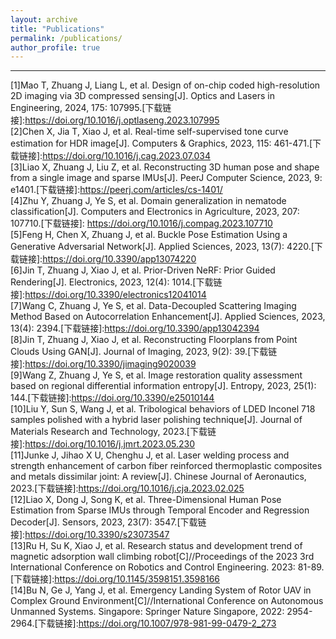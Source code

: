 ```yaml
---
layout: archive
title: "Publications"
permalink: /publications/
author_profile: true
---
```


---
[1]Mao T, Zhuang J, Liang L, et al. Design of on-chip coded high-resolution 2D imaging via 3D compressed sensing[J]. Optics and Lasers in Engineering, 2024, 175: 107995.[下载链接]:https://doi.org/10.1016/j.optlaseng.2023.107995 <br />
[2]Chen X, Jia T, Xiao J, et al. Real-time self-supervised tone curve estimation for HDR image[J]. Computers & Graphics, 2023, 115: 461-471.[下载链接]:https://doi.org/10.1016/j.cag.2023.07.034<br />
[3]Liao X, Zhuang J, Liu Z, et al. Reconstructing 3D human pose and shape from a single image and sparse IMUs[J]. PeerJ Computer Science, 2023, 9: e1401.[下载链接]:https://peerj.com/articles/cs-1401/ <br />
[4]Zhu Y, Zhuang J, Ye S, et al. Domain generalization in nematode classification[J]. Computers and Electronics in Agriculture, 2023, 207: 107710.[下载链接]:    	https://doi.org/10.1016/j.compag.2023.107710 <br />
[5]Feng H, Chen X, Zhuang J, et al. Buckle Pose Estimation Using a Generative Adversarial Network[J]. Applied Sciences, 2023, 13(7): 4220.[下载链接]:https://doi.org/10.3390/app13074220<br />
[6]Jin T, Zhuang J, Xiao J, et al. Prior-Driven NeRF: Prior Guided Rendering[J]. Electronics, 2023, 12(4): 1014.[下载链接]:https://doi.org/10.3390/electronics12041014<br />
[7]Wang C, Zhuang J, Ye S, et al. Data-Decoupled Scattering Imaging Method Based on Autocorrelation Enhancement[J]. Applied Sciences, 2023, 13(4): 2394.[下载链接]:https://doi.org/10.3390/app13042394<br />
[8]Jin T, Zhuang J, Xiao J, et al. Reconstructing Floorplans from Point Clouds Using GAN[J]. Journal of Imaging, 2023, 9(2): 39.[下载链接]:https://doi.org/10.3390/jimaging9020039<br />
[9]Wang Z, Zhuang J, Ye S, et al. Image restoration quality assessment based on regional differential information entropy[J]. Entropy, 2023, 25(1): 144.[下载链接]:https://doi.org/10.3390/e25010144<br />
[10]Liu Y, Sun S, Wang J, et al. Tribological behaviors of LDED Inconel 718 samples polished with a hybrid laser polishing technique[J]. Journal of Materials Research and Technology, 2023.[下载链接]:https://doi.org/10.1016/j.jmrt.2023.05.230<br />
[11]Junke J, Jihao X U, Chenghu J, et al. Laser welding process and strength enhancement of carbon fiber reinforced thermoplastic composites and metals dissimilar joint: A review[J]. Chinese Journal of Aeronautics, 2023.[下载链接]:https://doi.org/10.1016/j.cja.2023.02.025<br />
[12]Liao X, Dong J, Song K, et al. Three-Dimensional Human Pose Estimation from Sparse IMUs through Temporal Encoder and Regression Decoder[J]. Sensors, 2023, 23(7): 3547.[下载链接]:https://doi.org/10.3390/s23073547<br />
[13]Ru H, Su K, Xiao J, et al. Research status and development trend of magnetic adsorption wall climbing robot[C]//Proceedings of the 2023 3rd International Conference on Robotics and Control Engineering. 2023: 81-89.[下载链接]:https://doi.org/10.1145/3598151.3598166<br />
[14]Bu N, Ge J, Yang J, et al. Emergency Landing System of Rotor UAV in Complex Ground Environment[C]//International Conference on Autonomous Unmanned Systems. Singapore: Springer Nature Singapore, 2022: 2954-2964.[下载链接]:https://doi.org/10.1007/978-981-99-0479-2_273<br />
